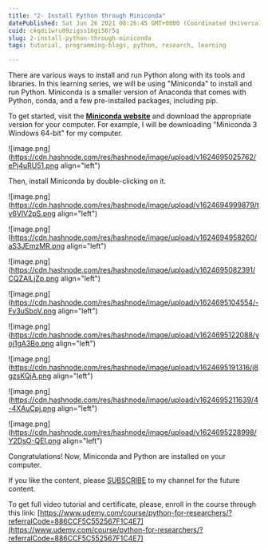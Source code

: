 ```yaml
---
title: "2- Install Python through Miniconda"
datePublished: Sat Jun 26 2021 08:26:45 GMT+0000 (Coordinated Universal Time)
cuid: ckqdi1wru09zigss16gi56r5q
slug: 2-install-python-through-miniconda
tags: tutorial, programming-blogs, python, research, learning

---
```


There are various ways to install and run Python along with its tools and libraries. In this learning series, we will be using "Miniconda" to install and run Python. Miniconda is a smaller version of Anaconda that comes with Python, conda, and a few pre-installed packages, including pip.

To get started, visit the [**Miniconda website**](https://docs.conda.io/en/latest/miniconda.html) and download the appropriate version for your computer. For example, I will be downloading "Miniconda 3 Windows 64-bit" for my computer.

![image.png](https://cdn.hashnode.com/res/hashnode/image/upload/v1624695025762/ePj4uRU51.png align="left")

Then, install Miniconda by double-clicking on it.

![image.png](https://cdn.hashnode.com/res/hashnode/image/upload/v1624694999879/ty6VlV2pS.png align="left")

![image.png](https://cdn.hashnode.com/res/hashnode/image/upload/v1624694958260/aS3JEmzMR.png align="left")

![image.png](https://cdn.hashnode.com/res/hashnode/image/upload/v1624695082391/CQZAlLjZp.png align="left")

![image.png](https://cdn.hashnode.com/res/hashnode/image/upload/v1624695104554/-Fy3uSboV.png align="left")

![image.png](https://cdn.hashnode.com/res/hashnode/image/upload/v1624695122088/yoj1gA3Bo.png align="left")

![image.png](https://cdn.hashnode.com/res/hashnode/image/upload/v1624695191316/j8gzsKQjA.png align="left")

![image.png](https://cdn.hashnode.com/res/hashnode/image/upload/v1624695211639/4-4XAuCpj.png align="left")

![image.png](https://cdn.hashnode.com/res/hashnode/image/upload/v1624695228998/Y2DsO-QEI.png align="left")

Congratulations! Now, Miniconda and Python are installed on your computer.

If you like the content, please [SUBSCRIBE](https://www.youtube.com/channel/UCpbWlHEqBSnJb6i4UemXQpA?sub_confirmation=1) to my channel for the future content.

To get full video tutorial and certificate, please, enroll in the course through this link: [https://www.udemy.com/course/python-for-researchers/?referralCode=886CCF5C552567F1C4E7](https://www.udemy.com/course/python-for-researchers/?referralCode=886CCF5C552567F1C4E7)